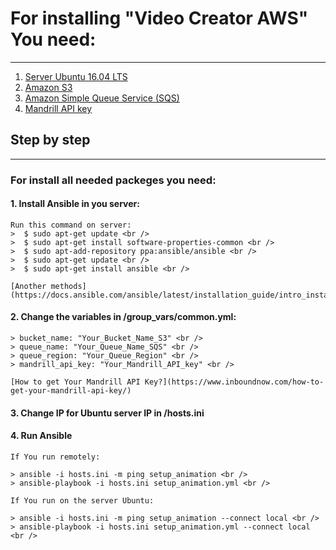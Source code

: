 # For installing "Video Creator AWS" You need: 
***
1. [Server Ubuntu 16.04 LTS](https://aws.amazon.com/marketplace/pp/B01JBL2I8U)
2. [Amazon S3](https://aws.amazon.com/s3/)
3. [Amazon Simple Queue Service (SQS)](https://aws.amazon.com/sqs/)
4. [Mandrill API key](https://www.mandrill.com/)

## Step by step
***
### For install all needed packeges you need:
#### 1. Install Ansible in you server:

	Run this command on server:
	>  $ sudo apt-get update <br />
	>  $ sudo apt-get install software-properties-common <br />
	>  $ sudo apt-add-repository ppa:ansible/ansible <br />
	>  $ sudo apt-get update <br />
	>  $ sudo apt-get install ansible <br />

	[Another methods](https://docs.ansible.com/ansible/latest/installation_guide/intro_installation.html)

#### 2. Сhange the variables in /group_vars/common.yml:

	> bucket_name: "Your_Bucket_Name_S3" <br />
	> queue_name: "Your_Queue_Name_SQS" <br />
	> queue_region: "Your_Queue_Region" <br />
	> mandrill_api_key: "Your_Mandrill_API_key" <br />

	[How to get Your Mandrill API Key?](https://www.inboundnow.com/how-to-get-your-mandrill-api-key/)

#### 3. Change IP for Ubuntu server IP in /hosts.ini

#### 4. Run Ansible
	
	If You run remotely:

	> ansible -i hosts.ini -m ping setup_animation <br />
	> ansible-playbook -i hosts.ini setup_animation.yml <br />

	If You run on the server Ubuntu:

	> ansible -i hosts.ini -m ping setup_animation --connect local <br />
	> ansible-playbook -i hosts.ini setup_animation.yml --connect local <br />